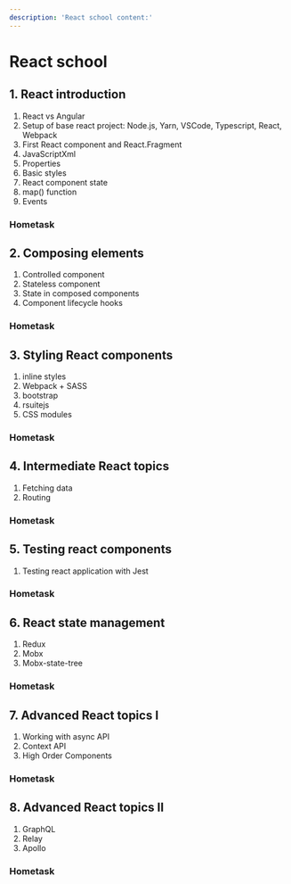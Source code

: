 ```yaml
---
description: 'React school content:'
---
```


# React school

## 1. React introduction

1. React vs Angular
2. Setup of base react project: Node.js, Yarn, VSCode, Typescript, React, Webpack
3. First React component and React.Fragment
4. JavaScriptXml
5. Properties
6. Basic styles
7. React component state
8. map\(\) function
9. Events

### Hometask

## 2. Composing elements
1. Controlled component
2. Stateless component
3. State in composed components
4. Component lifecycle hooks

### Hometask

## 3. Styling React components
1. inline styles
2. Webpack + SASS
3. bootstrap
4. rsuitejs
5. CSS modules

### Hometask

## 4. Intermediate React topics
1. Fetching data
2. Routing

### Hometask

## 5. Testing react components
1. Testing react application with Jest

### Hometask

## 6. React state management
1. Redux
2. Mobx
3. Mobx-state-tree

### Hometask

## 7. Advanced React topics I
1. Working with async API
2. Context API
3. High Order Components

### Hometask

## 8. Advanced React topics II
1. GraphQL
2. Relay
3. Apollo

### Hometask


